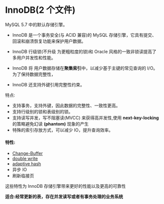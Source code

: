 # InnoDB(2 个文件)

MySQL  5.7 中的默认存储引擎。

- InnoDB 是一个事务安全(与 ACID 兼容)的 MySQL 存储引擎，它具有提交、回滚和崩溃恢复功能来保护用户数据。

- InnoDB 行级锁(不升级 为更粗粒度的锁)和 Oracle 风格的一致非锁读提高了多用户并发性和性能。
- InnoDB 将 用户数据存储在**聚集索引**中，以减少基于主键的常见查询的 I/O。为了保持数据完整性，

- InnoDB 还支持外键引用完整性约束。 

特点:

- 支持事务，支持外键，因此数据的完整性、一致性更高。
- 支持行级别的锁和表级别的锁。 
- 支持读写并发，写不阻塞读(MVCC) 来获得高并发性,使用  **next-key-locking** 的策略避免幻读 **(phantom)**  现象的产生
- 特殊的索引存放方式，可以减少 IO，提升查询效率。 

#### 特性:

- [Change-Buffer](../../01-总体结构/11-写缓冲-ChangeBuffer.md) 
- [double write ](02-双写缓冲区.md) 
- [adaptive hash ](04-自适应哈希.md) 
- 异步 IO
- 刷新临接页

这些特性为 InnoDB 存储引擎带来更好的性能以及更高的可靠性

**适合:经常更新的表，存在并发读写或者有事务处理的业务系统**